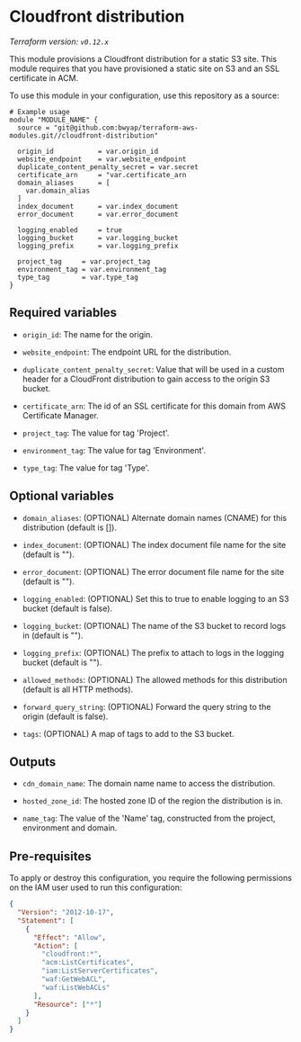 # Cloudfront distribution

_Terraform version: `v0.12.x`_

This module provisions a Cloudfront distribution for a static S3 site.
This module requires that you have provisioned a static site on S3 and an SSL certificate in ACM.

To use this module in your configuration, use this repository as a source:

```hcl
# Example usage
module "MODULE_NAME" {
  source = "git@github.com:bwyap/terraform-aws-modules.git//cloudfront-distribution"

  origin_id           = var.origin_id
  website_endpoint    = var.website_endpoint
  duplicate_content_penalty_secret = var.secret
  certificate_arn     = "var.certificate_arn
  domain_aliases      = [
    var.domain_alias
  ]
  index_document      = var.index_document
  error_document      = var.error_document

  logging_enabled     = true
  logging_bucket      = var.logging_bucket
  logging_prefix      = var.logging_prefix

  project_tag     = var.project_tag
  environment_tag = var.environment_tag
  type_tag        = var.type_tag
}
```

## Required variables

- `origin_id`: The name for the origin.

- `website_endpoint`: The endpoint URL for the distribution.

- `duplicate_content_penalty_secret`: Value that will be used in a custom header for a CloudFront distribution to gain access to the origin S3 bucket.

- `certificate_arn`: The id of an SSL certificate for this domain from AWS Certificate Manager.

- `project_tag`: The value for tag 'Project'.

- `environment_tag`: The value for tag 'Environment'.

- `type_tag`: The value for tag 'Type'.

## Optional variables

- `domain_aliases`: (OPTIONAL) Alternate domain names (CNAME) for this distribution (default is []).

- `index_document`: (OPTIONAL) The index document file name for the site (default is "").

- `error_document`: (OPTIONAL) The error document file name for the site (default is "").

- `logging_enabled`: (OPTIONAL) Set this to true to enable logging to an S3 bucket (default is false).

- `logging_bucket`: (OPTIONAL) The name of the S3 bucket to record logs in (default is "").

- `logging_prefix`: (OPTIONAL) The prefix to attach to logs in the logging bucket (default is "").

- `allowed_methods`: (OPTIONAL) The allowed methods for this distribution (default is all HTTP methods).

- `forward_query_string`: (OPTIONAL) Forward the query string to the origin (default is false).

- `tags`: (OPTIONAL) A map of tags to add to the S3 bucket.

## Outputs

- `cdn_domain_name`: The domain name name to access the distribution.

- `hosted_zone_id`: The hosted zone ID of the region the distribution is in.

- `name_tag`: The value of the 'Name' tag, constructed from the project, environment and domain.

## Pre-requisites

To apply or destroy this configuration, you require the following permissions on the IAM user used to run this configuration:

```json
{
  "Version": "2012-10-17",
  "Statement": [
    {
      "Effect": "Allow",
      "Action": [
        "cloudfront:*",
        "acm:ListCertificates",
        "iam:ListServerCertificates",
        "waf:GetWebACL",
        "waf:ListWebACLs"
      ],
      "Resource": ["*"]
    }
  ]
}
```
